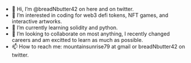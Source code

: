 - 👋 Hi, I’m @breadNbutter42 on here and on twitter.
- 👀 I’m interested in coding for web3 defi tokens, NFT games, and interactive artworks.
- 🌱 I’m currently learning solidity and python.
- 💞️ I’m looking to collaborate on most anything, I recently changed careers and am excitted to learn as much as possible.
- 📫 How to reach me: mountainsunrise79 at gmail or breadNbutter42 on twitter.

<!---
breadNbutter42/breadNbutter42 is a ✨ special ✨ repository because its `README.md` (this file) appears on your GitHub profile.
You can click the Preview link to take a look at your changes.
--->
